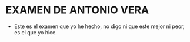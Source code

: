 # EXAMEN DE ANTONIO VERA
- Este es el examen que yo he hecho, no digo ni que este mejor ni peor, es el que yo hice.